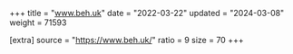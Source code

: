 +++
title = "www.beh.uk"
date = "2022-03-22"
updated = "2024-03-08"
weight = 71593

[extra]
source = "https://www.beh.uk/"
ratio = 9
size = 70
+++

